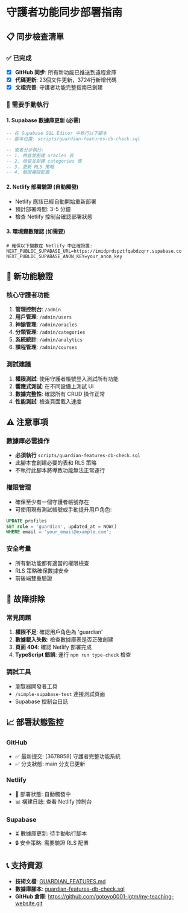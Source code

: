 # 守護者功能同步部署指南

## 📋 同步檢查清單

### ✅ 已完成
- [x] **GitHub 同步**: 所有新功能已推送到遠程倉庫
- [x] **代碼更新**: 23個文件更新，3724行新增代碼
- [x] **文檔完善**: 守護者功能完整指南已創建

### 🔄 需要手動執行

#### 1. Supabase 數據庫更新 (必需)
```sql
-- 在 Supabase SQL Editor 中執行以下腳本
-- 腳本位置: scripts/guardian-features-db-check.sql

-- 或者分步執行:
-- 1. 檢查並創建 oracles 表
-- 2. 檢查並創建 categories 表  
-- 3. 更新 RLS 策略
-- 4. 驗證權限配置
```

#### 2. Netlify 部署驗證 (自動觸發)
- Netlify 應該已經自動開始重新部署
- 預計部署時間: 3-5 分鐘
- 檢查 Netlify 控制台確認部署狀態

#### 3. 環境變數確認 (如需要)
```env
# 確保以下變數在 Netlify 中正確設置:
NEXT_PUBLIC_SUPABASE_URL=https://imidprdspztfqabdzqrr.supabase.co
NEXT_PUBLIC_SUPABASE_ANON_KEY=your_anon_key
```

## 🎯 新功能驗證

### 核心守護者功能
1. **管理控制台**: `/admin`
2. **用戶管理**: `/admin/users`
3. **神諭管理**: `/admin/oracles`
4. **分類管理**: `/admin/categories`
5. **系統統計**: `/admin/analytics`
6. **課程管理**: `/admin/courses`

### 測試建議
1. **權限測試**: 使用守護者帳號登入測試所有功能
2. **響應式測試**: 在不同設備上測試 UI
3. **數據完整性**: 確認所有 CRUD 操作正常
4. **性能測試**: 檢查頁面載入速度

## ⚠️ 注意事項

### 數據庫必需操作
- **必須執行** `scripts/guardian-features-db-check.sql`
- 此腳本會創建必要的表和 RLS 策略
- 不執行此腳本將導致功能無法正常運行

### 權限管理
- 確保至少有一個守護者帳號存在
- 可使用現有測試帳號或手動提升用戶角色:
```sql
UPDATE profiles 
SET role = 'guardian', updated_at = NOW() 
WHERE email = 'your_email@example.com';
```

### 安全考量
- 所有新功能都有適當的權限檢查
- RLS 策略確保數據安全
- 前後端雙重驗證

## 🔧 故障排除

### 常見問題
1. **權限不足**: 確認用戶角色為 'guardian'
2. **數據載入失敗**: 檢查數據庫表是否正確創建
3. **頁面 404**: 確認 Netlify 部署完成
4. **TypeScript 錯誤**: 運行 `npm run type-check` 檢查

### 調試工具
- 瀏覽器開發者工具
- `/simple-supabase-test` 連接測試頁面
- Supabase 控制台日誌

## 📈 部署狀態監控

### GitHub
- ✅ 最新提交: [3678858] 守護者完整功能系統
- ✅ 分支狀態: main 分支已更新

### Netlify
- 🔄 部署狀態: 自動觸發中
- 📊 構建日誌: 查看 Netlify 控制台

### Supabase
- ⏳ 數據庫更新: 待手動執行腳本
- 🔒 安全策略: 需要驗證 RLS 配置

## 📞 支持資源

- **技術文檔**: [GUARDIAN_FEATURES.md](./GUARDIAN_FEATURES.md)
- **數據庫腳本**: [guardian-features-db-check.sql](./scripts/guardian-features-db-check.sql)
- **GitHub 倉庫**: https://github.com/gotoyo0001-lgtm/my-teaching-website.git